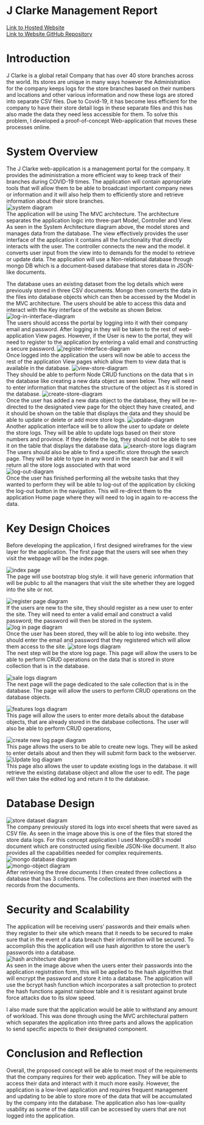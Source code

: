 # J Clarke Management Report
[Link to Hosted Website](https://dry-journey-02805.herokuapp.com/) <br>
[Link to Website GitHub Repository](https://github.com/manopanashe/assignment) <br>

# Introduction
J Clarke is a global retail Company that has over 40 store branches across the world. Its stores are unique in many ways however the Administration for the company keeps logs for the store branches based on their numbers and locations and other various information and now these logs are stored into separate CSV files. Due to Covid-19, it has become less efficient for the company to have their store detail logs in these separate files and this has also made the data they need  less accessible for them. To solve this problem, I developed a proof-of-concept Web-application that moves these processes online. 
# System Overview
The J Clarke web-application is a management portal for the company. It provides the administration a more efficient way to keep track of their branches during COVID-19 times. The application will contain appropriate tools that will allow them to be able to broadcast important company news or information and it will also help them to efficiently store and retrieve information about their store branches. <br>
![system diagram](/assets/System-diagram.png) <br>
The  application will be using The MVC architecture. The architecture separates the application logic into three-part Model, Controller and View. As seen in the System Architecture diagram above, the model stores and manages data from the database. The view effectively provides the user interface of the application it contains all the functionality that directly interacts with the user. The controller connects the new and the model. it converts user input from the view  into to demands for the model to  retrieve or update data. The application will use a Non-relational database through mongo DB which is a document-based database that stores data in JSON-like documents.  <br>

The database uses an existing dataset from the log details  which were previously stored in three CSV documents. Mongo then converts the data in the files into database objects which can then be accessed by the Model in the MVC architecture. The users should be able to access this data and interact with the Key interface of the website as shown Below.  
![log-in-interface-diagram](/assets/logIn-interface.PNG)<br>
The users should access the portal by logging into it with their company email and password. After logging in they will be taken to the rest of web-application View pages. 
However, if the User is new to the portal, they will need to register to the application by entering a valid email and constructing a secure password. 
![register-interface-diagram](/assets/register-interface.PNG) <br>
Once logged into the application the users will now be able to access the rest of the application View pages which allow them to  view data that is available in the database.
![view-store-diagram](/assets/view-store.PNG)<br>
They should be able to perform Node CRUD functions on the data that s in the database like creating a new data object as seen below. They will need to enter information that matches the structure of the object as it is stored in the database. 
![create-store-diagram](/assets/create-store.PNG)<br>
Once the user has added a new data object to the database, they will be re-directed to the designated view page for the object they have created, and  it should be shown on the table that displays the data and they should be able to update or delete or add more store logs.
![update-diagram](/assets/update-store.PNG)<br>
Another application interface will be to allow the user to update or delete the store logs. They will be able to update logs based on their store numbers and province. If they delete the log, they should not be able to see it on the table that displays the database data. 
![search-store logs diagram](/assets/search-store.PNG)<br>
The users should also be able to find a specific store through the search page. They will be able to type in any word in the search bar and it will return all the store logs associated with that word<br>
![log-out-diagram](/assets/log-out.PNG)<br>
Once the user has finished performing all the website tasks that they wanted to perform they will be able to log-out of the application by clicking the log-out button in the navigation. This  will re-direct them to the application Home page where they will need to log in again  to re-access the data. 


# Key Design Choices
Before developing the application, I first designed wireframes for the view layer for the application. The first page that the users will see when they visit the webpage will be the index page. 

![index page](/assets/index-ejs.PNG)<br>
The page will use bootstrap blog style. it will have generic information that will be public to all the managers that visit the site whether they are logged into the site or not. 

![register page diagram](/assets/sign-up.PNG)<br>
If the users are new to the site, they should register as a new user to enter the site. They will need to enter a valid email and construct a valid password; the password will then be stored in the system. 
![log in page diagram](/assets/log-in.PNG)<br>
Once the user has been stored, they will be able to log into website. they should enter the email and password that they registered which will allow them access to the site. 
![store logs diagram](/assets/store-logs-page.PNG)<br>
The next step will be the store log page. This page will allow the users to be able to perform CRUD operations on the data that is stored in store collection that is in the database.

![sale logs diagram](/assets/sale-logs-page.PNG)<br>
The next page will the page dedicated to the sale collection that is in the database. The page will allow the users to perform CRUD operations on the database objects. 

![features logs diagram](/assets/weekly-store-logs-page.PNG)<br>
This page will allow the users to enter more details about the database objects, that are already stored in the database collections. The user will also be able to perform CRUD operations, 

![create new log page diagram](/assets/create-log.PNG)<br>
This page allows the users to be able to create new logs. They will be asked to enter details about and then they will submit form back to the webserver. 
![Update log diagram](/assets/update-log.PNG)<br>
This page also allows the user to update existing logs in the database. it will retrieve the existing database object and allow the user to edit. The page will then take the edited log and return it to the database. 

# Database Design
![store dataset diagram](/assets/store-dataset.PNG)<br>
The company previously stored its logs into excel sheets that were saved as CSV file. As seen in the image above this is one of the files that stored the store data logs. For this concept application I used MongoDB's model document which  are constructed using flexible JSON-like document. It also provides all the capabilities needed for complex requirements. <br>
![mongo database diagram](/assets/mongo.PNG)<br>
![mongo-object diagram](/assets/mongo-object.PNG)<br>
After retrieving the three documents I then created three collections a database that has 3 collections. The collections are then inserted with the records from the documents.  

# Security and Scalability
The application will be receiving  users’ passwords and their emails when they register to their site which means that it needs to be secured to make sure that in the event of a data breach their information will be secured. To accomplish this the application will use hash algorithm to store the user’s passwords into a database. <br>
![hash architecture diagram](/assets/hash-algorithim.PNG)<br>
As seen in the image above when the users enter their passwords into the application registration form, this will be applied to the hash algorithm that will encrypt the password and store it into a database. The application will use the bcrypt hash function which incorporates a salt protection to protect the hash functions against rainbow table and it is resistant against brute force attacks due to its slow speed. <br>
 
I also made sure that the application would be able to withstand any amount of  workload. This was done through using the MVC architectural pattern which separates the application into three parts and allows the application to send specific aspects to their designated component. 

# Conclusion and Reflection
Overall, the proposed concept will be able to meet most of the requirements that the company requires for their web application. They will be able to access their data and interact with it much more easily. However, the application is a low-level application and requires frequent management and updating to be able to store more of the data that will be accumulated by the company into the database. The application also has low-quality usability as some of the data still can be accessed by users that are not logged into the application. 

